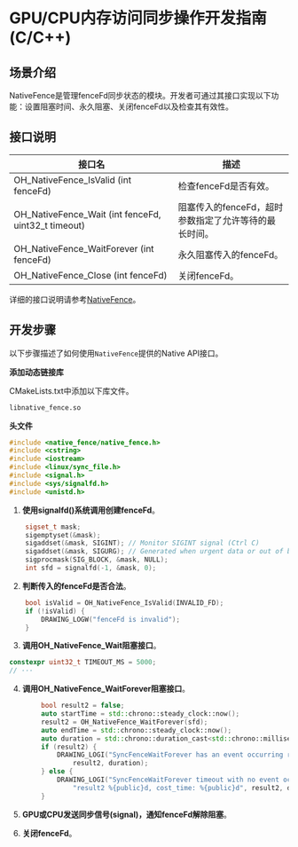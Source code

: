# GPU/CPU内存访问同步操作开发指南 (C/C++)
<!--Kit: ArkGraphics 2D-->
<!--Subsystem: Graphics-->
<!--Owner: @Felix-fangyang; @BruceXu; @dingpy-->
<!--Designer: @conan13234-->
<!--Tester: @nobuggers-->
<!--Adviser: @ge-yafang-->
## 场景介绍

NativeFence是管理fenceFd同步状态的模块。开发者可通过其接口实现以下功能：设置阻塞时间、永久阻塞、关闭fenceFd以及检查其有效性。

## 接口说明

| 接口名 | 描述 |
| -------- | -------- |
| OH_NativeFence_IsValid (int fenceFd) | 检查fenceFd是否有效。 |
| OH_NativeFence_Wait (int fenceFd, uint32_t timeout) | 阻塞传入的fenceFd，超时参数指定了允许等待的最长时间。 |
| OH_NativeFence_WaitForever (int fenceFd) | 永久阻塞传入的fenceFd。 |
| OH_NativeFence_Close (int fenceFd) | 关闭fenceFd。 |

详细的接口说明请参考[NativeFence](../reference/apis-arkgraphics2d/capi-nativefence.md)。

## 开发步骤

以下步骤描述了如何使用`NativeFence`提供的Native API接口。

**添加动态链接库**

CMakeLists.txt中添加以下库文件。
```txt
libnative_fence.so
```

**头文件**
```c++
#include <native_fence/native_fence.h>
#include <cstring>
#include <iostream>
#include <linux/sync_file.h>
#include <signal.h>
#include <sys/signalfd.h>
#include <unistd.h>
```
1. **使用signalfd()系统调用创建fenceFd**。
    <!-- @[create_fencefd](https://gitcode.com/openharmony/applications_app_samples/blob/master/code/DocsSample/graphic/NdkNativeFence/entry/src/main/cpp/napi_init.cpp) -->

``` C++
    sigset_t mask;
    sigemptyset(&mask);
    sigaddset(&mask, SIGINT); // Monitor SIGINT signal (Ctrl C)
    sigaddset(&mask, SIGURG); // Generated when urgent data or out of band data arrives at the socket
    sigprocmask(SIG_BLOCK, &mask, NULL);
    int sfd = signalfd(-1, &mask, 0);
```


2. **判断传入的fenceFd是否合法**。
    <!-- @[check_fence_invalid](https://gitcode.com/openharmony/applications_app_samples/blob/master/code/DocsSample/graphic/NdkNativeFence/entry/src/main/cpp/napi_init.cpp) -->

``` C++
    bool isValid = OH_NativeFence_IsValid(INVALID_FD);
    if (!isValid) {
        DRAWING_LOGW("fenceFd is invalid");
    }
```


3. **调用OH_NativeFence_Wait阻塞接口**。
    <!-- @[wait_fence](https://gitcode.com/openharmony/applications_app_samples/blob/master/code/DocsSample/graphic/NdkNativeFence/entry/src/main/cpp/napi_init.cpp) -->

``` C++
constexpr uint32_t TIMEOUT_MS = 5000;
// ···
```


4. **调用OH_NativeFence_WaitForever阻塞接口**。
    <!-- @[wait_fence_forever](https://gitcode.com/openharmony/applications_app_samples/blob/master/code/DocsSample/graphic/NdkNativeFence/entry/src/main/cpp/napi_init.cpp) -->

``` C++
        bool result2 = false;
        auto startTime = std::chrono::steady_clock::now();
        result2 = OH_NativeFence_WaitForever(sfd);
        auto endTime = std::chrono::steady_clock::now();
        auto duration = std::chrono::duration_cast<std::chrono::milliseconds>(endTime - startTime).count();
        if (result2) {
            DRAWING_LOGI("SyncFenceWaitForever has an event occurring result2 %{public}d, cost_time: %{public}d",
                result2, duration);
        } else {
            DRAWING_LOGI("SyncFenceWaitForever timeout with no event occurrence"
                "result2 %{public}d, cost_time: %{public}d", result2, duration);
        }
```


5. **GPU或CPU发送同步信号(signal)，通知fenceFd解除阻塞**。

6. **关闭fenceFd**。
    <!-- @[close_fence](https://gitcode.com/openharmony/applications_app_samples/blob/master/code/DocsSample/graphic/NdkNativeFence/entry/src/main/cpp/napi_init.cpp) -->
